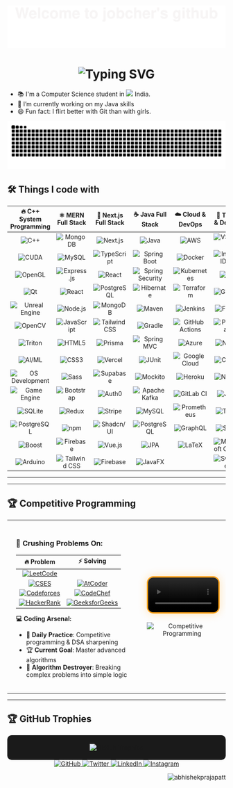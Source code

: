 ![MasterHead](https://raw.githubusercontent.com/BEPb/BEPb/5c63fa170d1cbbb0b1974f05a3dbe6aca3f5b7f3/assets/Bottom_up.svg)

<h1 align="center">
  <img src="https://readme-typing-svg.herokuapp.com?font=Fira+Code&size=35&pause=1000&color=e6e6e6&center=true&vCenter=true&width=600&lines=Hey+There!+👋;I'm+Abhishek+Prajapatt;Competitive+Coder+🔥;Full+Stack+Developer;Problem+Solver+💪" alt="Typing SVG" />
</h1>

- 📚 I'm a Computer Science student in <img src="https://cdn-icons-png.flaticon.com/512/197/197419.png" width="15"/> India.
- 🌱 I’m currently working on my Java skills
- 😄 Fun fact: I flirt better with Git than with girls.

<div align="center">
  <picture>
    <source media="(prefers-color-scheme: dark)" srcset="https://github.com/abhishekprajapatt/abhishekprajapatt/blob/output/github-snake-dark.svg" />
    <source media="(prefers-color-scheme: light)" srcset="https://github.com/abhishekprajapatt/abhishekprajapatt/blob/output/github-snake.svg" />
    <img alt="github-snake" src="https://github.com/abhishekprajapatt/abhishekprajapatt/blob/output/github-snake.svg" />
</picture>
</div>

## 🛠️ Things I code with

| **🔥 C++ System Programming** | **⚛️ MERN Full Stack** | **🌟 Next.js Full Stack** | **☕ Java Full Stack** | **☁️ Cloud & DevOps** | **🎨 Tools & Design** | **🧩 Others Basic ** |
|:---:|:---:|:---:|:---:|:---:|:---:|:---:|
| ![C++](https://img.shields.io/badge/-C++-00599C?style=flat-square&logo=cplusplus&logoColor=white) | ![MongoDB](https://img.shields.io/badge/-MongoDB-47A248?style=flat-square&logo=mongodb&logoColor=white) | ![Next.js](https://img.shields.io/badge/-Next.js-000000?style=flat-square&logo=nextdotjs&logoColor=white) | ![Java](https://img.shields.io/badge/-Java-blue?style=flat-square&logo=coffeescript&logoColor=white) | ![AWS](https://img.shields.io/badge/-AWS-232F3E?style=flat-square&logo=amazon-aws&logoColor=white) | ![VSCode](https://img.shields.io/badge/-VSCode-007ACC?style=flat-square&logo=visual-studio-code&logoColor=white) | ![Python](https://img.shields.io/badge/-Python-3776AB?style=flat-square&logo=python&logoColor=white)
| ![CUDA](https://img.shields.io/badge/-CUDA-76B900?style=flat-square&logo=nvidia&logoColor=white) | ![MySQL](https://img.shields.io/badge/-MySQL-4479A1?style=flat-square&logo=mysql&logoColor=white) | ![TypeScript](https://img.shields.io/badge/-TypeScript-007ACC?style=flat-square&logo=typescript&logoColor=white) | ![Spring Boot](https://img.shields.io/badge/-Spring_Boot-6DB33F?style=flat-square&logo=spring-boot&logoColor=white) | ![Docker](https://img.shields.io/badge/-Docker-2496ED?style=flat-square&logo=docker&logoColor=white) | ![IntelliJ IDEA](https://img.shields.io/badge/-IntelliJ_IDEA-000000?style=flat-square&logo=intellij-idea&logoColor=white) | ![Django](https://img.shields.io/badge/-Django-092E20?style=flat-square&logo=django&logoColor=white)
| ![OpenGL](https://img.shields.io/badge/-OpenGL-5586A4?style=flat-square&logo=opengl&logoColor=white) | ![Express.js](https://img.shields.io/badge/-Express.js-000000?style=flat-square&logo=express&logoColor=white) | ![React](https://img.shields.io/badge/-React-45b8d8?style=flat-square&logo=react&logoColor=white) | ![Spring Security](https://img.shields.io/badge/-Spring%20Security-6DB33F?style=flat-square&logo=springsecurity&logoColor=white) | ![Kubernetes](https://img.shields.io/badge/-Kubernetes-326CE5?style=flat-square&logo=kubernetes&logoColor=white) | ![Git](https://img.shields.io/badge/-Git-F05032?style=flat-square&logo=git&logoColor=white) | ![Flask](https://img.shields.io/badge/-Flask-000000?style=flat-square&logo=flask&logoColor=white)
| ![Qt](https://img.shields.io/badge/-Qt-41CD52?style=flat-square&logo=qt&logoColor=white) | ![React](https://img.shields.io/badge/-React-45b8d8?style=flat-square&logo=react&logoColor=white) | ![PostgreSQL](https://img.shields.io/badge/-PostgreSQL-336791?style=flat-square&logo=postgresql&logoColor=white) | ![Hibernate](https://img.shields.io/badge/-Hibernate-59666C?style=flat-square&logo=hibernate&logoColor=white) | ![Terraform](https://img.shields.io/badge/-Terraform-623CE4?style=flat-square&logo=terraform&logoColor=white) | ![GitHub](https://img.shields.io/badge/-GitHub-181717?style=flat-square&logo=github&logoColor=white) | ![FastAPI](https://img.shields.io/badge/-FastAPI-009688?style=flat-square&logo=fastapi&logoColor=white)
| ![Unreal Engine](https://img.shields.io/badge/-Unreal%20Engine-313131?style=flat-square&logo=unrealengine&logoColor=white) | ![Node.js](https://img.shields.io/badge/-Node.js-43853d?style=flat-square&logo=Node.js&logoColor=white) | ![MongoDB](https://img.shields.io/badge/-MongoDB-47A248?style=flat-square&logo=mongodb&logoColor=white) | ![Maven](https://img.shields.io/badge/-Maven-C71A36?style=flat-square&logo=apachemaven&logoColor=white) | ![Jenkins](https://img.shields.io/badge/-Jenkins-D24939?style=flat-square&logo=jenkins&logoColor=white) | ![Figma](https://img.shields.io/badge/-Figma-F24E1E?style=flat-square&logo=figma&logoColor=white) | ![NumPy](https://img.shields.io/badge/-NumPy-013243?style=flat-square&logo=numpy&logoColor=white)
| ![OpenCV](https://img.shields.io/badge/-OpenCV-5C3EE8?style=flat-square&logo=opencv&logoColor=white) | ![JavaScript](https://img.shields.io/badge/-JavaScript-f0dc5c?style=flat-square&logo=javascript&logoColor=white) | ![Tailwind CSS](https://img.shields.io/badge/-Tailwind_CSS-38B2AC?style=flat-square&logo=tailwind-css&logoColor=white) | ![Gradle](https://img.shields.io/badge/-Gradle-02303A?style=flat-square&logo=gradle&logoColor=white) | ![GitHub Actions](https://img.shields.io/badge/-GitHub_Actions-2088FF?style=flat-square&logo=github-actions&logoColor=white) | ![Postman](https://img.shields.io/badge/-Postman-FF6C37?style=flat-square&logo=postman&logoColor=white) | ![Pandas](https://img.shields.io/badge/-Pandas-150458?style=flat-square&logo=pandas&logoColor=white)
| ![Triton](https://img.shields.io/badge/-Triton-76B900?style=flat-square&logo=nvidia&logoColor=white) | ![HTML5](https://img.shields.io/badge/-HTML5-E34F26?style=flat-square&logo=html5&logoColor=white) | ![Prisma](https://img.shields.io/badge/-Prisma-2D3748?style=flat-square&logo=prisma&logoColor=white) | ![Spring MVC](https://img.shields.io/badge/-Spring_MVC-6DB33F?style=flat-square&logo=spring&logoColor=white) | ![Azure](https://img.shields.io/badge/-Azure-0089D0?style=flat-square&logo=microsoft-azure&logoColor=white) | ![Nginx](https://img.shields.io/badge/-Nginx-009639?style=flat-square&logo=nginx&logoColor=white) | ![TensorFlow](https://img.shields.io/badge/-TensorFlow-FF6F00?style=flat-square&logo=tensorflow&logoColor=white)
| ![AI/ML](https://img.shields.io/badge/-AI/ML-FF6F61?style=flat-square&logo=tensorflow&logoColor=white) | ![CSS3](https://img.shields.io/badge/-CSS3-1572B6?style=flat-square&logo=css3&logoColor=white)  | ![Vercel](https://img.shields.io/badge/-Vercel-000000?style=flat-square&logo=vercel&logoColor=white) | ![JUnit](https://img.shields.io/badge/-JUnit-25A162?style=flat-square&logo=junit5&logoColor=white) | ![Google Cloud](https://img.shields.io/badge/-Google_Cloud-4285F4?style=flat-square&logo=google-cloud&logoColor=white) | ![Canva](https://img.shields.io/badge/-Canva-00C4CC?style=flat-square&logo=canva&logoColor=white) | ![Redis](https://img.shields.io/badge/-Redis-DC382D?style=flat-square&logo=redis&logoColor=white)
| ![OS Development](https://img.shields.io/badge/-OS_Dev-FFA500?style=flat-square&logo=linux&logoColor=white) | ![Sass](https://img.shields.io/badge/-Sass-CC6699?style=flat-square&logo=sass&logoColor=white) | ![Supabase](https://img.shields.io/badge/-Supabase-3ECF8E?style=flat-square&logo=supabase&logoColor=white) | ![Mockito](https://img.shields.io/badge/-Mockito-8A2BE2?style=flat-square) | ![Heroku](https://img.shields.io/badge/-Heroku-430098?style=flat-square&logo=heroku&logoColor=white) | ![Notion](https://img.shields.io/badge/-Notion-000000?style=flat-square&logo=notion&logoColor=white) | ![Rust](https://img.shields.io/badge/-Rust-000000?style=flat-square&logo=rust&logoColor=white)
| ![Game Engine](https://img.shields.io/badge/-Game_Engine-8A2BE2?style=flat-square&logo=unity&logoColor=white) | ![Bootstrap](https://img.shields.io/badge/-Bootstrap-7952B3?style=flat-square&logo=bootstrap&logoColor=white) | ![Auth0](https://img.shields.io/badge/-Auth0-EB5424?style=flat-square&logo=auth0&logoColor=white) | ![Apache Kafka](https://img.shields.io/badge/-Apache_Kafka-231F20?style=flat-square&logo=apache-kafka&logoColor=white) | ![GitLab CI](https://img.shields.io/badge/-GitLab_CI-FC6D26?style=flat-square&logo=gitlab&logoColor=white) | ![JIRA](https://img.shields.io/badge/-JIRA-0052CC?style=flat-square&logo=jira&logoColor=white) | ![Redis](https://img.shields.io/badge/-Redis-DC382D?style=flat-square&logo=redis&logoColor=white)
| ![SQLite](https://img.shields.io/badge/-SQLite-003B57?style=flat-square&logo=sqlite&logoColor=white) | ![Redux](https://img.shields.io/badge/-Redux-764ABC?style=flat-square&logo=redux&logoColor=white) | ![Stripe](https://img.shields.io/badge/-Stripe-008CDD?style=flat-square&logo=stripe&logoColor=white) | ![MySQL](https://img.shields.io/badge/-MySQL-4479A1?style=flat-square&logo=mysql&logoColor=white) | ![Prometheus](https://img.shields.io/badge/-Prometheus-E6522C?style=flat-square&logo=prometheus&logoColor=white) | ![Trello](https://img.shields.io/badge/-Trello-0052CC?style=flat-square&logo=trello&logoColor=white) | ![PyTorch](https://img.shields.io/badge/-PyTorch-EE4C2C?style=flat-square&logo=pytorch&logoColor=white)
| ![PostgreSQL](https://img.shields.io/badge/-PostgreSQL-336791?style=flat-square&logo=postgresql&logoColor=white) | ![npm](https://img.shields.io/badge/-npm-CB3837?style=flat-square&logo=npm&logoColor=white) | ![Shadcn/UI](https://img.shields.io/badge/-Shadcn%2FUI-111827?style=flat-square&logo=tailwindcss&logoColor=white) | ![PostgreSQL](https://img.shields.io/badge/-PostgreSQL-336791?style=flat-square&logo=postgresql&logoColor=white) | ![GraphQL](https://img.shields.io/badge/-GraphQL-E10098?style=flat-square&logo=graphql&logoColor=white) | ![Slack](https://img.shields.io/badge/-Slack-4A154B?style=flat-square&logo=slack&logoColor=white) | ![Hugging Face](https://img.shields.io/badge/-Hugging%20Face-FFD21F?style=flat-square&logo=huggingface&logoColor=black)
| ![Boost](https://img.shields.io/badge/-Boost-00599C?style=flat-square&logo=boost&logoColor=white) | ![Firebase](https://img.shields.io/badge/-Firebase-FFCA28?style=flat-square&logo=firebase&logoColor=black) | ![Vue.js](https://img.shields.io/badge/-Vue.js-4FC08D?style=flat-square&logo=vuedotjs&logoColor=white) | ![JPA](https://img.shields.io/badge/-JPA-007396?style=flat-square&logo=java&logoColor=white) | ![LaTeX](https://img.shields.io/badge/-LaTeX-008080?style=flat-square&logo=latex&logoColor=white) | ![Microsoft Office](https://img.shields.io/badge/-Microsoft%20Office-D83B01?style=flat-square&logo=microsoftoffice&logoColor=white) | ![BeautifulSoup](https://img.shields.io/badge/-BeautifulSoup-4B8BBE?style=flat-square&logo=python&logoColor=white)
| ![Arduino](https://img.shields.io/badge/-Arduino-00979D?style=flat-square&logo=arduino&logoColor=white) | ![Tailwind CSS](https://img.shields.io/badge/-Tailwind_CSS-38B2AC?style=flat-square&logo=tailwind-css&logoColor=white)  | ![Firebase](https://img.shields.io/badge/-Firebase-FFCA28?style=flat-square&logo=firebase&logoColor=black) | ![JavaFX](https://img.shields.io/badge/-JavaFX-007396?style=flat-square&logo=java&logoColor=white) | | ![Swagger](https://img.shields.io/badge/-Swagger-85EA2D?style=flat-square&logo=swagger&logoColor=black) | ![Go](https://img.shields.io/badge/-Go-00ADD8?style=flat-square&logo=go&logoColor=white)

---

---

## 🏆 Competitive Programming

<table align="center" style="border: none;">
  <tr>
    <td style="width: 60%; vertical-align: top; padding: 20px;">

### **🎯 Crushing Problems On:**

| **🔥 Problem** | **⚡ Solving** |
|:---:|:---:|
| [![LeetCode](https://img.shields.io/badge/LeetCode-FAC02E?style=for-the-badge&logo=leetcode&logoColor=black)](https://www.leetcode.com/AbhishekPrajapatt)
| [![CSES](https://img.shields.io/badge/CSES-3949AB?style=for-the-badge&logo=codeforces&logoColor=white)](https://cses.fi/user/AbhishekPrajapatt) | [![AtCoder](https://img.shields.io/badge/AtCoder-1F8ACB?style=for-the-badge&logo=atcoder&logoColor=white)](https://atcoder.jp/users/abhishekprajapati2006)
| [![Codeforces](https://img.shields.io/badge/Codeforces-1F8ACB?style=for-the-badge&logo=codeforces&logoColor=white)](https://codeforces.com/profile/abhishekprajapati2006) | [![CodeChef](https://img.shields.io/badge/CodeChef-5B4638?style=for-the-badge&logo=codechef&logoColor=white)](https://www.codechef.com/users/abhishekprajapati2006)
| [![HackerRank](https://img.shields.io/badge/HackerRank-2EC866?style=for-the-badge&logo=hackerrank&logoColor=white)](https://www.hackerrank.com/prajapatiabhish6) | [![GeeksforGeeks](https://img.shields.io/badge/GeeksforGeeks-0F9D58?style=for-the-badge&logo=geeksforgeeks&logoColor=white)](https://auth.geeksforgeeks.org/user/abhishekprajapatt2006)


**💻 Coding Arsenal:**
- 🎯 **Daily Practice**: Competitive programming & DSA sharpening
- 🏆 **Current Goal**: Master advanced algorithms
- 🧠 **Algorithm Destroyer**: Breaking complex problems into simple logic

</td>
    <td style="width: 40%; vertical-align: center; text-align: center; padding: 20px;">
      <video width="100%" src="https://github.com/user-attachments/assets/4580dbf4-3bc5-49f6-b08a-bff6dfff109d" autoplay loop muted playsinline style="border-radius: 15px; border: 3px solid #FFA116; box-shadow: 0 0 20px rgba(255, 161, 22, 0.3);"></video>
      <br><br>
      <img src="https://readme-typing-svg.herokuapp.com?font=Fira+Code&size=20&pause=1000&color=FFA116&center=true&vCenter=true&width=300&lines=🔥+ALGORITHM+DESTROYER;💪+PROBLEM+CRUSHER;⚡+CODE+WARRIOR;🦖+GODZILLA+CODER" alt="Competitive Programming" />
    </td>
  </tr>
</table>

---
<h2>🏆 GitHub Trophies</h2>
<div align="center" style="background-color:#1a1a1a; padding: 20px; border-radius: 10px;">
  <img src="https://github-profile-trophy.vercel.app/?username=abhishekprajapatt&show_icons=true&theme=radical&no-frame=true&no-bg=false&margin-w=8" alt="GitHub Trophies">
</div>


<div align="center">
  <a href="https://github.com/abhishekprajapatt" target="_blank">
    <img alt="GitHub" src="https://img.shields.io/badge/github-%2312100E.svg?&style=for-the-badge&logo=github&logoColor=white" />
  </a>
  <a href="https://twitter.com/abhishek_prax" target="_blank">
    <img alt="Twitter" src="https://img.shields.io/badge/twitter-%231DA1F2.svg?&style=for-the-badge&logo=twitter&logoColor=white" />
  </a>
  <a href="https://www.linkedin.com/in/abhishekprajapatt" target="_blank">
    <img alt="LinkedIn" src="https://img.shields.io/badge/linkedin-%230077B5.svg?&style=for-the-badge&logo=linkedin&logoColor=white" />
  </a>
  <a href="https://instagram.com/abhishekprajapatt" target="_blank">
    <img alt="Instagram" src="https://img.shields.io/badge/instagram-%23E4405F.svg?&style=for-the-badge&logo=instagram&logoColor=white" />
  </a>
</div>

<p align="right"> 
  <img src="https://komarev.com/ghpvc/?username=abhishekprajapatt&label=Profile%20views&color=0e75b6&style=flat" alt="abhishekprajapatt" /> 
</p>

